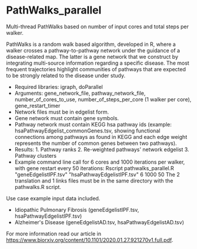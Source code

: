 # PathWalks_parallel
Multi-thread PathWalks based on number of input cores and total steps per walker.

PathWalks is a random walk based algorithm, developed in R, where a walker crosses a pathway-to-pathway network under the guidance of a disease-related map. The latter is a gene network that we construct by integrating multi-source information regarding a specific disease. The most frequent trajectories highlight communities of pathways that are expected to be strongly related to the disease under study.

- Required libraries: igraph, doParallel
- Arguments: gene_network_file, pathway_network_file, number_of_cores_to_use, number_of_steps_per_core (1 walker per core), gene_restart_timer
- Network files must be in edgelist form.
- Gene network must contain gene symbols.
- Pathway network must contain KEGG hsa pathway ids (example: hsaPathwayEdgelist_commonGenes.tsv, showing functional connections among pathways as found in KEGG and each edge weight represents the number of common genes between two pathways).
- Results: 1. Pathway ranks 2. Re-weighted pathways' network edgelist 3. Pathway clusters
- Example command line call for 6 cores and 1000 iterations per walker, with gene restart every 50 iterations: Rscript pathwalks_parallel.R "geneEdgelistIPF.tsv" "hsaPathwayEdgelistIPF.tsv" 6 1000 50
The 2 translation and 1 links files must be in the same directory with the pathwalks.R script.

Use case example input data included.

- Idiopathic Pulmonary Fibrosis (geneEdgelistIPF.tsv, hsaPathwayEdgelistIPF.tsv)
- Alzheimer's Disease (geneEdgelistAD.tsv, hsaPathwayEdgelistAD.tsv)

For more information read our article in https://www.biorxiv.org/content/10.1101/2020.01.27.921270v1.full.pdf.
